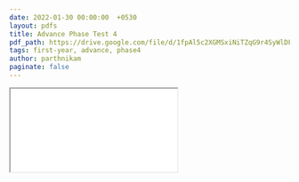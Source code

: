 ```yaml
---
date: 2022-01-30 00:00:00  +0530
layout: pdfs
title: Advance Phase Test 4
pdf_path: https://drive.google.com/file/d/1fpAl5c2XGMSxiNiTZqG9r4SyWlDFK5P1/preview?usp=drive_link
tags: first-year, advance, phase4
author: parthnikam
paginate: false
---
```


<iframe class="embed-pdf" src="{{ page.pdf_path }}#toolbar=0" seamless="seamless" scrolling="no" style="overflow:hidden"></iframe>
